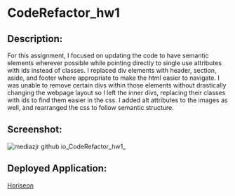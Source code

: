 # CodeRefactor_hw1

## Description:

For this assignment, I focused on updating the code to have semantic elements wherever possible while pointing directly to single use attributes with ids instead of classes. I replaced div elements with header, section, aside, and footer where appropriate to make the html easier to navigate. I was unable to remove certain divs within those elements without drastically changing the webpage layout so I left the inner divs, replacing their classes with ids to find them easier in the css. I added alt attributes to the images as well, and rearranged the css to follow semantic structure. 

## Screenshot:
![mediazjr github io_CodeRefactor_hw1_](https://user-images.githubusercontent.com/91097193/140594663-0063e7e5-3f22-4e59-a683-3dbd1a2f7ca8.png)

## Deployed Application:
[Horiseon](https://mediazjr.github.io/CodeRefactor_hw1/)